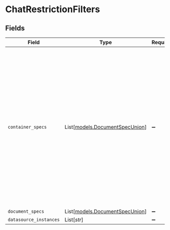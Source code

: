 # ChatRestrictionFilters


## Fields

| Field                                                                                                                                                                                                                                                                                                                                                   | Type                                                                                                                                                                                                                                                                                                                                                    | Required                                                                                                                                                                                                                                                                                                                                                | Description                                                                                                                                                                                                                                                                                                                                             |
| ------------------------------------------------------------------------------------------------------------------------------------------------------------------------------------------------------------------------------------------------------------------------------------------------------------------------------------------------------- | ------------------------------------------------------------------------------------------------------------------------------------------------------------------------------------------------------------------------------------------------------------------------------------------------------------------------------------------------------- | ------------------------------------------------------------------------------------------------------------------------------------------------------------------------------------------------------------------------------------------------------------------------------------------------------------------------------------------------------- | ------------------------------------------------------------------------------------------------------------------------------------------------------------------------------------------------------------------------------------------------------------------------------------------------------------------------------------------------------- |
| `container_specs`                                                                                                                                                                                                                                                                                                                                       | List[[models.DocumentSpecUnion](../models/documentspecunion.md)]                                                                                                                                                                                                                                                                                        | :heavy_minus_sign:                                                                                                                                                                                                                                                                                                                                      | Specifications for containers that should be used as part of the restriction (include/exclude). Memberships are recursively defined for a subset of datasources (currently: SharePoint, OneDrive, Google Drive, and Confluence). Please contact the Glean team to enable this for more datasources. Recursive memberships do not apply for Collections. |
| `document_specs`                                                                                                                                                                                                                                                                                                                                        | List[[models.DocumentSpecUnion](../models/documentspecunion.md)]                                                                                                                                                                                                                                                                                        | :heavy_minus_sign:                                                                                                                                                                                                                                                                                                                                      | N/A                                                                                                                                                                                                                                                                                                                                                     |
| `datasource_instances`                                                                                                                                                                                                                                                                                                                                  | List[*str*]                                                                                                                                                                                                                                                                                                                                             | :heavy_minus_sign:                                                                                                                                                                                                                                                                                                                                      | N/A                                                                                                                                                                                                                                                                                                                                                     |